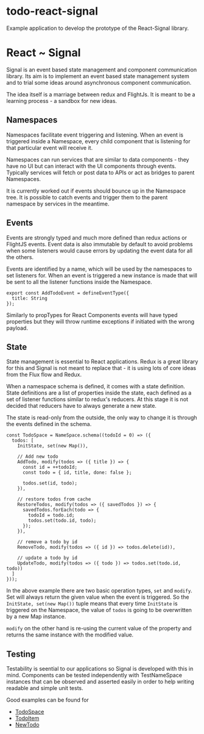 # todo-react-signal

Example application to develop the prototype of the React-Signal library.

# React ~ Signal

Signal is an event based state management and component communication library. Its aim is to implement an event based state management system and to trial some ideas around asynchronous component communication.

The idea itself is a marriage between redux and FlightJs. It is meant to be a learning process - a sandbox for new ideas.

## Namespaces

Namespaces facilitate event triggering and listening. When an event is triggered inside a Namespace, every child component that is listening for that particular event will receive it.

Namespaces can run services that are similar to data components - they have no UI but can interact with the UI components through events. Typically services will fetch or post data to APIs or act as bridges to parent Namespaces. 

It is currently worked out if events should bounce up in the Namespace tree. It is possible to catch events and trigger them to the parent namespace by services in the meantime.

## Events

Events are strongly typed and much more defined than redux actions or FlightJS events. Event data is also immutable by default to avoid problems when some listeners would cause errors by updating the event data for all the others.

Events are identified by a name, which will be used by the namespaces to set listeners for. When an event is triggered a new instance is made that will be sent to all the listener functions inside the Namespace.

```
export const AddTodoEvent = defineEventType({
  title: String
});
```

Similarly to propTypes for React Components events will have typed properties but they will throw runtime exceptions if initiated with the wrong payload.

## State

State management is essential to React applications. Redux is a great library for this and Signal is not meant to replace that - it is using lots of core ideas from the Flux flow and Redux.

When a namespace schema is defined, it comes with a state definition. State definitions are a list of properties inside the state, each defined as a set of listener functions similar to redux's reducers. At this stage it is not decided that reducers have to always generate a new state.

The state is read-only from the outside, the only way to change it is through the events defined in the schema.

```
const TodoSpace = NameSpace.schema((todoId = 0) => ({
  todos: [
    InitState, set(new Map()),
    
    // Add new todo
    AddTodo, modify(todos => ({ title }) => {
      const id = ++todoId;
      const todo = { id, title, done: false };

      todos.set(id, todo);
    }),
    
    // restore todos from cache
    RestoreTodos, modify(todos => ({ savedTodos }) => {
      savedTodos.forEach(todo => {
        todoId = todo.id;
        todos.set(todo.id, todo);
      });
    }),
    
    // remove a todo by id
    RemoveTodo, modify(todos => ({ id }) => todos.delete(id)),
    
    // update a todo by id
    UpdateTodo, modify(todos => ({ todo }) => todos.set(todo.id, todo))
  ]
}));
```
In the above example there are two basic operation types, `set` and `modify`. Set will always return the given value when the event is triggered. So the `InitState, set(new Map())` tuple means that every time `InitState` is triggered on the Namespace, the value of `todos` is going to be overwritten by a new Map instance.

`modify` on the other hand is re-using the current value of the property and returns the same instance with the modified value.

## Testing

Testability is seential to our applications so Signal is developed with this in mind. Components can be tested independently with TestNameSpace instances that can be observed and asserted easily in order to help writing readable and simple unit tests.

Good examples can be found for
- [TodoSpace](https://github.com/jsbuzz/todo-react-signal/blob/master/src/signal/TodoSpace.spec.js)
- [TodoItem](https://github.com/jsbuzz/todo-react-signal/blob/master/src/components/TodoItem/TodoItem.spec.jsx)
- [NewTodo](https://github.com/jsbuzz/todo-react-signal/blob/master/src/components/NewTodo/NewTodo.spec.jsx)
